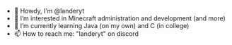 - 👋 Howdy, I’m @landeryt
- 👀 I’m interested in Minecraft administration and development (and more)
- 🌱 I’m currently learning Java (on my own) and C (in college)
- 📫 How to reach me: "landeryt" on discord

<!---
landeryt/landeryt is a ✨ special ✨ repository because its `README.md` (this file) appears on your GitHub profile.
You can click the Preview link to take a look at your changes.
--->
